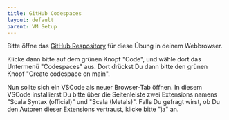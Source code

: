 ```yaml
---
title: GitHub Codespaces
layout: default
parent: VM Setup
---
```


Bitte öffne das [GitHub Respository](https://github.com/Thecrafterja/scala-training) für diese Übung in deinem Webbrowser.

Klicke dann bitte auf dem grünen Knopf "Code", und wähle dort das Untermenü "Codespaces" aus. Dort drückst Du dann bitte den grünen Knopf "Create codespace on main".

Nun sollte sich ein VSCode als neuer Browser-Tab öffnen. In diesem VSCode installierst Du bitte über die Seitenleiste zwei Extensions namens "Scala Syntax (official)" und "Scala (Metals)". Falls Du gefragt wirst, ob Du den Autoren dieser Extensions vertraust, klicke bitte "ja" an.
